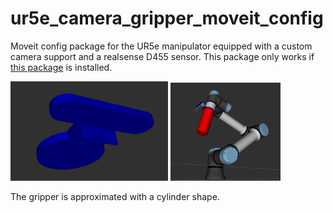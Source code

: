 # ur5e_camera_gripper_moveit_config
Moveit  config package for the UR5e manipulator equipped with a custom camera support and a realsense D455 sensor. This package only works if [this package](https://github.com/giacomotomasi/tennisball_demo_v2.git) is installed.

<img src="https://github.com/giacomotomasi/ur5e_camera_gripper_moveit_config/blob/main/img/support.png" width="50%" height="50%"> <img src="https://github.com/giacomotomasi/ur5e_camera_gripper_moveit_config/blob/main/img/robot.png" width="35%" height="35%"> 

The gripper is approximated with a cylinder shape.
